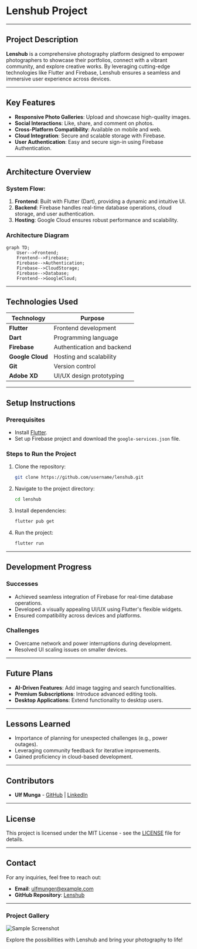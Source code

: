 # **Lenshub Project**

---

## **Project Description**

**Lenshub** is a comprehensive photography platform designed to empower photographers to showcase their portfolios, connect with a vibrant community, and explore creative works. By leveraging cutting-edge technologies like Flutter and Firebase, Lenshub ensures a seamless and immersive user experience across devices.

---

## **Key Features**

- **Responsive Photo Galleries**: Upload and showcase high-quality images.
- **Social Interactions**: Like, share, and comment on photos.
- **Cross-Platform Compatibility**: Available on mobile and web.
- **Cloud Integration**: Secure and scalable storage with Firebase.
- **User Authentication**: Easy and secure sign-in using Firebase Authentication.

---

## **Architecture Overview**

### **System Flow:**
1. **Frontend**: Built with Flutter (Dart), providing a dynamic and intuitive UI.
2. **Backend**: Firebase handles real-time database operations, cloud storage, and user authentication.
3. **Hosting**: Google Cloud ensures robust performance and scalability.

### **Architecture Diagram**
```mermaid
graph TD;
    User-->Frontend;
    Frontend-->Firebase;
    Firebase-->Authentication;
    Firebase-->CloudStorage;
    Firebase-->Database;
    Frontend-->GoogleCloud;
```

---

## **Technologies Used**

| **Technology**       | **Purpose**                  |
|-----------------------|------------------------------|
| **Flutter**           | Frontend development         |
| **Dart**              | Programming language         |
| **Firebase**          | Authentication and backend   |
| **Google Cloud**      | Hosting and scalability      |
| **Git**               | Version control              |
| **Adobe XD**          | UI/UX design prototyping     |

---

## **Setup Instructions**

### **Prerequisites**
- Install [Flutter](https://flutter.dev/docs/get-started/install).
- Set up Firebase project and download the `google-services.json` file.

### **Steps to Run the Project**
1. Clone the repository:
   ```bash
   git clone https://github.com/username/lenshub.git
   ```
2. Navigate to the project directory:
   ```bash
   cd lenshub
   ```
3. Install dependencies:
   ```bash
   flutter pub get
   ```
4. Run the project:
   ```bash
   flutter run
   ```

---

## **Development Progress**

### **Successes**
- Achieved seamless integration of Firebase for real-time database operations.
- Developed a visually appealing UI/UX using Flutter's flexible widgets.
- Ensured compatibility across devices and platforms.

### **Challenges**
- Overcame network and power interruptions during development.
- Resolved UI scaling issues on smaller devices.

---

## **Future Plans**

- **AI-Driven Features**: Add image tagging and search functionalities.
- **Premium Subscriptions**: Introduce advanced editing tools.
- **Desktop Applications**: Extend functionality to desktop users.

---

## **Lessons Learned**

- Importance of planning for unexpected challenges (e.g., power outages).
- Leveraging community feedback for iterative improvements.
- Gained proficiency in cloud-based development.

---

## **Contributors**

- **Ulf Munga** - [GitHub](https://github.com/username) | [LinkedIn](https://linkedin.com/in/username)

---

## **License**

This project is licensed under the MIT License - see the [LICENSE](LICENSE) file for details.

---

## **Contact**

For any inquiries, feel free to reach out:
- **Email**: ulfmunger@example.com
- **GitHub Repository**: [Lenshub]([https://github.com/username/lenshub](https://github.com/sunjoe508/LENSHUB_Webstack---Portfolio-Project-.git))  

---

### **Project Gallery**
![Sample Screenshot](https://via.placeholder.com/800x400.png?text=Project+Screenshot)  

Explore the possibilities with Lenshub and bring your photography to life!
